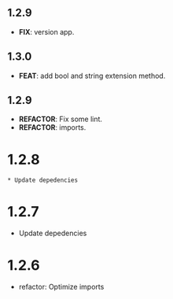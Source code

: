 ## 1.2.9

 - **FIX**: version app.

## 1.3.0

 - **FEAT**: add bool and string extension method.

## 1.2.9

 - **REFACTOR**: Fix some lint.
 - **REFACTOR**: imports.


# 1.2.8

    * Update depedencies

# 1.2.7

* Update depedencies

# 1.2.6

* refactor: Optimize imports
